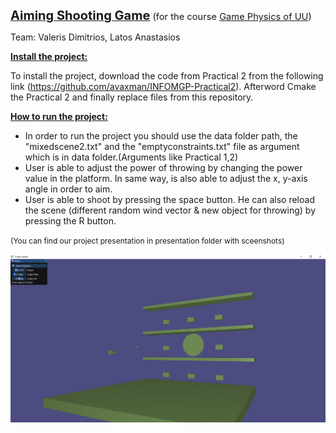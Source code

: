 <p style="text-align: left;"><span style="text-decoration: underline;"><span style="font-size: 15pt;"><strong>Aiming Shooting Game</strong></span></span><span style="font-size: 11pt;"> (for the course <a href="http://www.cs.uu.nl/docs/vakken/mgp/2017-2018/">Game Physics of UU</a>)</span></p>
<p style="text-align: left;">Team: Valeris Dimitrios, Latos Anastasios</p>
<p style="text-align: left;"><strong><span style="text-decoration: underline;">Install the project:</span></strong></p>
<p style="text-align: left;">To install the project, download the code from Practical 2 from the following link (<a href="https://github.com/avaxman/INFOMGP-Practical2">https://github.com/avaxman/INFOMGP-Practical2</a>). Afterword Cmake the Practical 2 and finally replace files from this repository.</p>
<p style="text-align: left;"><strong><span style="text-decoration: underline;">How to run the project:</span></strong></p>
<ul>
<li style="text-align: left;">In order to run the project you should use the data folder path, the "mixedscene2.txt" and the "emptyconstraints.txt" file as argument which is in data folder.(Arguments like Practical 1,2)</li>
<li style="text-align: left;">User is able to adjust the power of throwing by changing the power value in the platform. In same way, is also able to adjust the x, y-axis angle in order to aim.</li>
<li style="text-align: left;">User is able to shoot by pressing the space button. He can also reload the scene (different random wind vector &amp; new object for throwing) by pressing the R button.</li>
</ul>
<p style="text-align: left;"><span style="font-size: 9pt;">(You can find our project presentation in presentation folder with sceenshots)</span></p>

![alt text](https://github.com/dvaler01/INFOMGP-Project/blob/master/presentation/1.png)
